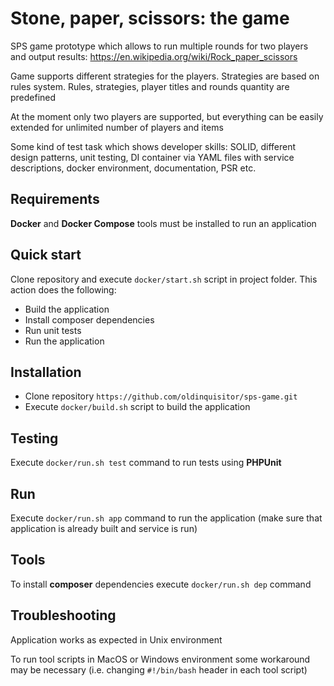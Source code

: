 # Stone, paper, scissors: the game
SPS game prototype which allows to run multiple rounds for two players and output results: https://en.wikipedia.org/wiki/Rock_paper_scissors

Game supports different strategies for the players. Strategies are based on rules system. Rules, strategies, player titles and rounds quantity are predefined

At the moment only two players are supported, but everything can be easily extended for unlimited number of players and items

Some kind of test task which shows developer skills: SOLID, different design patterns, unit testing, DI container via YAML files with service descriptions, docker environment, documentation, PSR etc.

## Requirements
**Docker** and **Docker Compose** tools must be installed to run an application

## Quick start
Clone repository and execute `docker/start.sh` script in project folder. This action does the following:
* Build the application
* Install composer dependencies
* Run unit tests
* Run the application

## Installation
* Clone repository `https://github.com/oldinquisitor/sps-game.git`
* Execute `docker/build.sh` script to build the application

## Testing
Execute `docker/run.sh test` command to run tests using **PHPUnit**

## Run
Execute `docker/run.sh app` command to run the application (make sure that application is already built and service is run)

## Tools
To install **composer** dependencies execute `docker/run.sh dep` command

## Troubleshooting
Application works as expected in Unix environment
 
To run tool scripts in MacOS or Windows environment some workaround may be necessary (i.e. changing `#!/bin/bash` header in each tool script)
